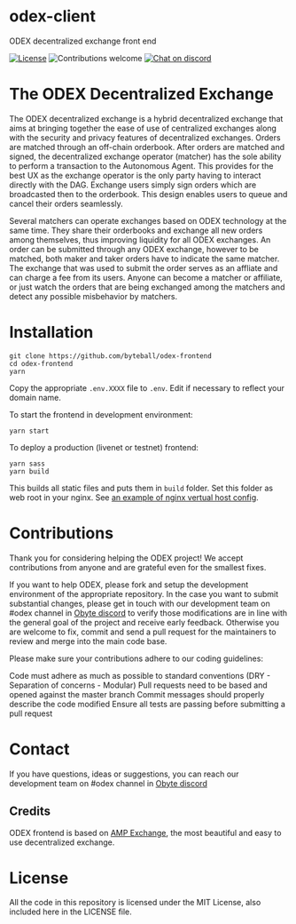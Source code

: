 # odex-client
ODEX decentralized exchange front end

[![License](https://img.shields.io/badge/license-MIT-blue.svg)](https://opensource.org/licenses/MIT)
![Contributions welcome](https://img.shields.io/badge/contributions-welcome-orange.svg)
[![Chat on discord](https://img.shields.io/discord/308323056592486420.svg?logo=discord)](https://discord.gg/gvxeqMf)

# The ODEX Decentralized Exchange

The ODEX decentralized exchange is a hybrid decentralized exchange that aims at bringing together the ease of use of centralized exchanges along with the security and privacy features of decentralized exchanges. Orders are matched through an off-chain orderbook. After orders are matched and signed, the decentralized exchange operator (matcher) has the sole ability to perform a transaction to the Autonomous Agent. This provides for the best UX as the exchange operator is the only party having to interact directly with the DAG. Exchange users simply sign orders which are broadcasted then to the orderbook. This design enables users to queue and cancel their orders seamlessly.

Several matchers can operate exchanges based on ODEX technology at the same time. They share their orderbooks and exchange all new orders among themselves, thus improving liquidity for all ODEX exchanges. An order can be submitted through any ODEX exchange, however to be matched, both maker and taker orders have to indicate the same matcher. The exchange that was used to submit the order serves as an affliate and can charge a fee from its users.  Anyone can become a matcher or affiliate, or just watch the orders that are being exchanged among the matchers and detect any possible misbehavior by matchers.


# Installation
```
git clone https://github.com/byteball/odex-frontend
cd odex-frontend
yarn
```
Copy the appropriate `.env.XXXX` file to `.env`. Edit if necessary to reflect your domain name.

To start the frontend in development environment:
```
yarn start
```
To deploy a production (livenet or testnet) frontend:
```
yarn sass
yarn build
```
This builds all static files and puts them in `build` folder. Set this folder as web root in your nginx. See [an example of nginx vertual host config](blob/develop/nginx.conf).


# Contributions

Thank you for considering helping the ODEX project! We accept contributions from anyone and are grateful even for the smallest fixes.

If you want to help ODEX, please fork and setup the development environment of the appropriate repository. In the case you want to submit substantial changes, please get in touch with our development team on #odex channel in [Obyte discord](https://discord.obyte.org) to verify those modifications are in line with the general goal of the project and receive early feedback. Otherwise you are welcome to fix, commit and send a pull request for the maintainers to review and merge into the main code base.

Please make sure your contributions adhere to our coding guidelines:

Code must adhere as much as possible to standard conventions (DRY - Separation of concerns - Modular)
Pull requests need to be based and opened against the master branch
Commit messages should properly describe the code modified
Ensure all tests are passing before submitting a pull request

# Contact

If you have questions, ideas or suggestions, you can reach our development team on #odex channel in [Obyte discord](https://discord.obyte.org)

## Credits

ODEX frontend is based on [AMP Exchange](https://github.com/Proofsuite/amp-client), the most beautiful and easy to use decentralized exchange.

# License

All the code in this repository is licensed under the MIT License, also included here in the LICENSE file.
